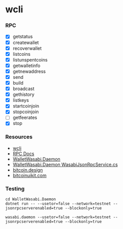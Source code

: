 # wcli

### RPC

- [x] getstatus
- [x] createwallet
- [x] recoverwallet
- [x] listcoins
- [x] listunspentcoins
- [x] getwalletinfo
- [x] getnewaddress
- [x] send
- [x] build
- [x] broadcast
- [x] gethistory
- [x] listkeys
- [x] startcoinjoin
- [x] stopcoinjoin
- [ ] getfeerates
- [x] stop

### Resources

- [wcli](https://github.com/wieslawsoltes/wcli)
- [RPC Docs](https://docs.wasabiwallet.io/using-wasabi/RPC.html)
- [WalletWasabi.Daemon](https://github.com/zkSNACKs/WalletWasabi/tree/master/WalletWasabi.Daemon)
- [WalletWasabi.Daemon WasabiJsonRpcService.cs](https://github.com/zkSNACKs/WalletWasabi/blob/master/WalletWasabi.Daemon/Rpc/WasabiJsonRpcService.cs)
- [bitcoin.design](https://bitcoin.design/)
- [bitcoinuikit.com](https://www.bitcoinuikit.com/)

### Testing

```
cd WalletWasabi.Daemon
dotnet run -- --usetor=false --network=testnet --jsonrpcserverenabled=true --blockonly=true
```

```
wasabi.daemon --usetor=false --network=testnet --jsonrpcserverenabled=true --blockonly=true
```
